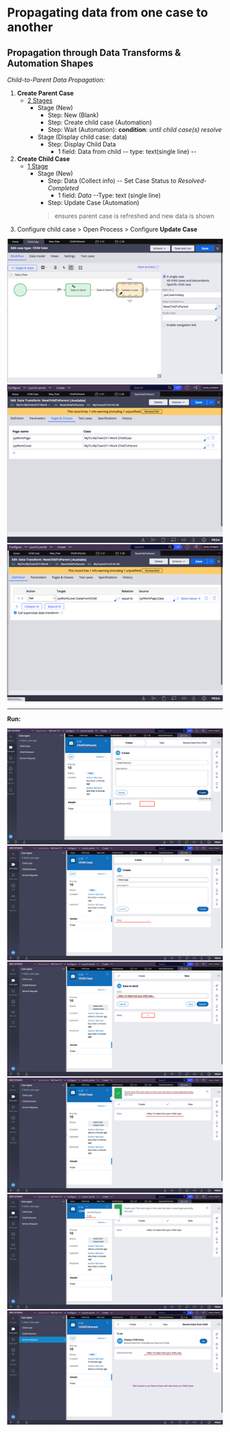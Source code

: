 # Propagating data from one case to another

## Propagation through Data Transforms & Automation Shapes

*Child-to-Parent Data Propagation:*

1. **Create Parent Case**
     - <u>2  Stages</u>
          - Stage (New)
               - Step: New (Blank)
               - Step: Create child case (Automation)
               - Step: Wait (Automation): **condition**: *until child case(s) resolve*
          - Stage (Display child case: data)
               - Step: Display Child Data
                    - 1 field: Data from child -- type: text(single line) --
2. **Create Child Case**
     - <u>1  Stage</u>
          - Stage (New)
               - Step: Data (Collect info) -- Set Case Status to *Resolved-Completed*
                    - 1 field: _Data_ --Type: text (single line)
               - Step: Update Case (Automation)
               > ensures parent case is refreshed and new data is shown
3. Configure child case > Open Process > Configure **Update Case**

<img src="./images/childtoparent-updatecase.png" />
<img src="./images/childtoparent-datatransform.png" />
<img src="./images/childtoparent-referencedpages.png" />

---

**Run:**

<img src="./images/childtoparent-1.png" />
<img src="./images/childtoparent-2.png" />
<img src="./images/childtoparent-3.png" />
<img src="./images/childtoparent-4.png" />
<img src="./images/childtoparent-5.png" />
<img src="./images/childtoparent-6.png" />
